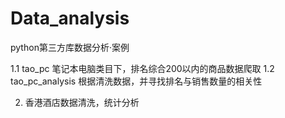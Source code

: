 # Data_analysis
python第三方库数据分析·案例

1.1 tao_pc 笔记本电脑类目下，排名综合200以内的商品数据爬取
1.2 tao_pc_analysis 根据清洗数据，并寻找排名与销售数量的相关性

2. 香港酒店数据清洗，统计分析

